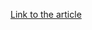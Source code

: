 [Link to the article](https://decoded.avast.io/martinhron/meris-and-trickbot-standing-on-the-shoulders-of-giants/)
